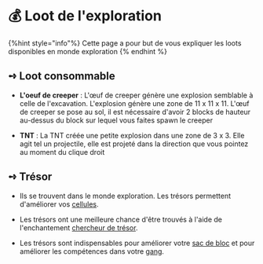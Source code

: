 # 💰 Loot de l'exploration

{%hint style="info"%}
Cette page a pour but de vous expliquer les loots disponibles en monde exploration
{% endhint %}

## **➺** Loot consommable

* **L'oeuf de creeper** : L'œuf de creeper génère une explosion semblable à celle de l'excavation. L'explosion génère une zone de 11 x 11 x 11. L'œuf de creeper se pose au sol, il est nécessaire d'avoir 2 blocks de hauteur au-dessus du block sur lequel vous faites spawn le creeper

*  **TNT** : La TNT créée une petite explosion dans une zone de 3 x 3. Elle agit tel un projectile, elle est projeté dans la direction que vous pointez au moment du clique droit

## **➺** Trésor

* Ils se trouvent dans le monde exploration. Les trésors permettent d'améliorer vos [cellules](COMPLETER).

* Les trésors ont une meilleure chance d'être trouvés à l'aide de l'enchantement [chercheur de trésor](mo/enchantements.md).

* Les trésors sont indispensables pour améliorer votre [sac de bloc](exploration_bag.md) et pour améliorer les compétences dans votre [gang](../gangs.md).
